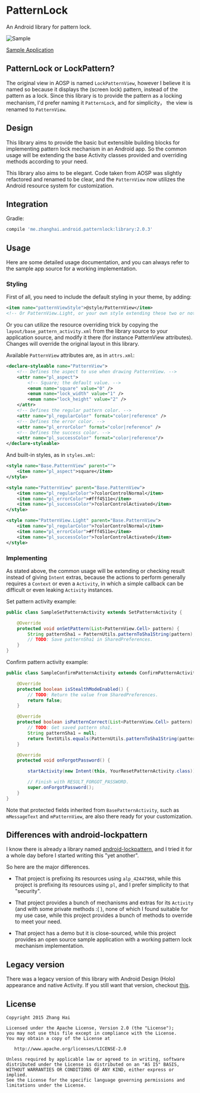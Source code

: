 # PatternLock

An Android library for pattern lock.

![Sample](./screenshot/sample_small.png)

[Sample Application](//github.com/DreaminginCodeZH/PatternLock/releases/download/v2.0.3/sample-release.apk)

## PatternLock or LockPattern?

The original view in AOSP is named `LockPatternView`, however I believe it is named so because it displays the (screen lock) pattern, instead of the pattern as a lock. Since this library is to provide the pattern as a locking mechanism, I'd prefer naming it `PatternLock`, and for simplicity， the view is renamed to `PatternView`.

## Design

This library aims to provide the basic but extensible building blocks for implementing pattern lock mechanism in an Android app. So the common usage will be extending the base Activity classes provided and overriding methods according to your need.

This library also aims to be elegant. Code taken from AOSP was slightly refactored and renamed to be clear, and the `PatternView` now utilizes the Android resource system for customization.

## Integration

Gradle:

```gradle
compile 'me.zhanghai.android.patternlock:library:2.0.3'
```

## Usage

Here are some detailed usage documentation, and you can always refer to the sample app source for a working implementation.

### Styling

First of all, you need to include the default styling in your theme, by adding:

```xml
<item name="patternViewStyle">@style/PatternView</item>
<!-- Or PatternView.Light, or your own style extending these two or not. -->
```

Or you can utilize the resource overriding trick by copying the `layout/base_pattern_activity.xml` from the library source to your application source, and modify it there (for instance PatternView attributes). Changes will override the original layout in this library.

Available `PatternView` attributes are, as in `attrs.xml`:

```xml
<declare-styleable name="PatternView">
    <!-- Defines the aspect to use when drawing PatternView. -->
    <attr name="pl_aspect">
        <!-- Square; the default value. -->
        <enum name="square" value="0" />
        <enum name="lock_width" value="1" />
        <enum name="lock_height" value="2" />
    </attr>
    <!-- Defines the regular pattern color. -->
    <attr name="pl_regularColor" format="color|reference" />
    <!-- Defines the error color. -->
    <attr name="pl_errorColor" format="color|reference" />
    <!-- Defines the success color. -->
    <attr name="pl_successColor" format="color|reference"/>
</declare-styleable>
```

And built-in styles, as in `styles.xml`:

```xml
<style name="Base.PatternView" parent="">
    <item name="pl_aspect">square</item>
</style>

<style name="PatternView" parent="Base.PatternView">
    <item name="pl_regularColor">?colorControlNormal</item>
    <item name="pl_errorColor">#fff4511e</item>
    <item name="pl_successColor">?colorControlActivated</item>
</style>

<style name="PatternView.Light" parent="Base.PatternView">
    <item name="pl_regularColor">?colorControlNormal</item>
    <item name="pl_errorColor">#fff4511e</item>
    <item name="pl_successColor">?colorControlActivated</item>
</style>
```

### Implementing

As stated above, the common usage will be extending or checking result instead of giving `Intent` extras, because the actions to perform generally requires a `Context` or even a `Activity`, in which a simple callback can be difficult or even leaking `Activity` instances.

Set pattern activity example:

```java
public class SampleSetPatternActivity extends SetPatternActivity {

    @Override
    protected void onSetPattern(List<PatternView.Cell> pattern) {
        String patternSha1 = PatternUtils.patternToSha1String(pattern);
        // TODO: Save patternSha1 in SharedPreferences.
    }
}
```

Confirm pattern activity example:

```java
public class SampleConfirmPatternActivity extends ConfirmPatternActivity {

    @Override
    protected boolean isStealthModeEnabled() {
        // TODO: Return the value from SharedPreferences.
        return false;
    }

    @Override
    protected boolean isPatternCorrect(List<PatternView.Cell> pattern) {
        // TODO: Get saved pattern sha1.
        String patternSha1 = null;
        return TextUtils.equals(PatternUtils.patternToSha1String(pattern), patternSha1);
    }

    @Override
    protected void onForgotPassword() {

        startActivity(new Intent(this, YourResetPatternActivity.class));

        // Finish with RESULT_FORGOT_PASSWORD.
        super.onForgotPassword();
    }
}
```

Note that protected fields inherited from `BasePatternActivity`, such as `mMessageText` and `mPatternView`, are also there ready for your customization.

## Differences with android-lockpattern

I know there is already a library named [android-lockpattern](https://code.google.com/p/android-lockpattern/), and I tried it for a whole day before I started writing this "yet another".

 So here are the major differences.

* That project is prefixing its resources using `alp_42447968`, while this project is prefixing its resources using `pl`, and I prefer simplicity to that "security".

* That project provides a bunch of mechanisms and extras for its `Activity` (and with some private methods :( ), none of which I found suitable for my use case, while this project provides a bunch of methods to override to meet your need.

* That project has a demo but it is close-sourced, while this project provides an open source sample application with a working pattern lock mechanism implementation.

## Legacy version

There was a legacy version of this library with Android Design (Holo) appearance and native Activity. If you still want that version, checkout [this](//github.com/DreaminginCodeZH/PatternLock/tree/0d82d0a1b5a01b7dcf206363012c339969c7a63d).

## License

    Copyright 2015 Zhang Hai

    Licensed under the Apache License, Version 2.0 (the "License");
    you may not use this file except in compliance with the License.
    You may obtain a copy of the License at

       http://www.apache.org/licenses/LICENSE-2.0

    Unless required by applicable law or agreed to in writing, software
    distributed under the License is distributed on an "AS IS" BASIS,
    WITHOUT WARRANTIES OR CONDITIONS OF ANY KIND, either express or implied.
    See the License for the specific language governing permissions and
    limitations under the License.
